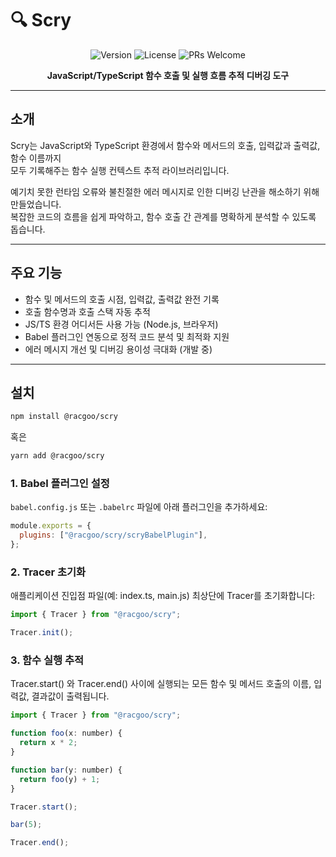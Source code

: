 # 🔍 Scry

<div align="center">

<img src="https://img.shields.io/badge/version-1.0.0-blue.svg" alt="Version"/>
<img src="https://img.shields.io/badge/License-MIT-yellow.svg" alt="License"/>
<img src="https://img.shields.io/badge/PRs-welcome-brightgreen.svg" alt="PRs Welcome"/>

**JavaScript/TypeScript 함수 호출 및 실행 흐름 추적 디버깅 도구**

</div>

---

## 소개

Scry는 JavaScript와 TypeScript 환경에서 함수와 메서드의 호출, 입력값과 출력값, 함수 이름까지  
모두 기록해주는 함수 실행 컨텍스트 추적 라이브러리입니다.

예기치 못한 런타임 오류와 불친절한 에러 메시지로 인한 디버깅 난관을 해소하기 위해 만들었습니다.  
복잡한 코드의 흐름을 쉽게 파악하고, 함수 호출 간 관계를 명확하게 분석할 수 있도록 돕습니다.

---

## 주요 기능

- 함수 및 메서드의 호출 시점, 입력값, 출력값 완전 기록
- 호출 함수명과 호출 스택 자동 추적
- JS/TS 환경 어디서든 사용 가능 (Node.js, 브라우저)
- Babel 플러그인 연동으로 정적 코드 분석 및 최적화 지원
- 에러 메시지 개선 및 디버깅 용이성 극대화 (개발 중)

---

## 설치

```bash
npm install @racgoo/scry
```

혹은

```bash
yarn add @racgoo/scry
```

### 1. Babel 플러그인 설정

`babel.config.js` 또는 `.babelrc` 파일에 아래 플러그인을 추가하세요:

```js
module.exports = {
  plugins: ["@racgoo/scry/scryBabelPlugin"],
};
```

### 2. Tracer 초기화

애플리케이션 진입점 파일(예: index.ts, main.js) 최상단에 Tracer를 초기화합니다:

```js
import { Tracer } from "@racgoo/scry";

Tracer.init();
```

### 3. 함수 실행 추적

Tracer.start() 와 Tracer.end() 사이에 실행되는 모든 함수 및 메서드 호출의 이름, 입력값, 결과값이 출력됩니다.

```js
import { Tracer } from "@racgoo/scry";

function foo(x: number) {
  return x * 2;
}

function bar(y: number) {
  return foo(y) + 1;
}

Tracer.start();

bar(5);

Tracer.end();
```

